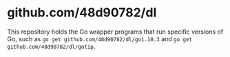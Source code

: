 # github.com/48d90782/dl

This repository holds the Go wrapper programs that run specific versions of Go, such
as `go get github.com/48d90782/dl/go1.10.3` and `go get github.com/48d90782/dl/gotip`.
